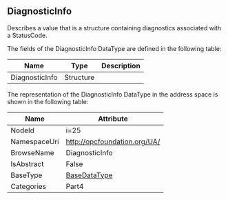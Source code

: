 <!-- datatype -->
## DiagnosticInfo
Describes a value that is a structure containing diagnostics associated with a StatusCode.  
<!-- end of description -->
The fields of the DiagnosticInfo DataType are defined in the following table:  

|Name|Type|Description|
|---|---|---|
|DiagnosticInfo|Structure||

The representation of the DiagnosticInfo DataType in the address space is shown in the following table:  

|Name|Attribute|
|---|---|
|NodeId|i=25|
|NamespaceUri|http://opcfoundation.org/UA/|
|BrowseName|DiagnosticInfo|
|IsAbstract|False|
|BaseType|[BaseDataType](../../../Part3/DataTypes/BaseDataType/readme.md)|
|Categories|Part4|

